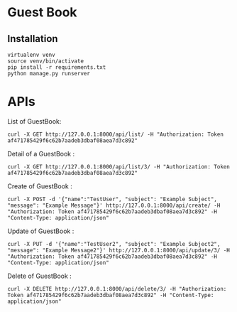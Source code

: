 # Guest Book

## Installation 
```
virtualenv venv
source venv/bin/activate
pip install -r requirements.txt
python manage.py runserver
```

# APIs

List of GuestBook: 
```
curl -X GET http://127.0.0.1:8000/api/list/ -H "Authorization: Token af471785429f6c62b7aadeb3dbaf08aea7d3c892" 
```
Detail of a GuestBook : 
```
curl -X GET http://127.0.0.1:8000/api/list/3/ -H "Authorization: Token af471785429f6c62b7aadeb3dbaf08aea7d3c892" 
```
Create of GuestBook : 
```
curl -X POST -d '{"name":"TestUser", "subject": "Example Subject", "message": "Example Message"}' http://127.0.0.1:8000/api/create/ -H "Authorization: Token af471785429f6c62b7aadeb3dbaf08aea7d3c892" -H "Content-Type: application/json"
```
Update of GuestBook : 
```
curl -X PUT -d '{"name":"TestUser2", "subject": "Example Subject2", "message": "Example Message2"}' http://127.0.0.1:8000/api/update/3/ -H "Authorization: Token af471785429f6c62b7aadeb3dbaf08aea7d3c892" -H "Content-Type: application/json"
```
Delete of GuestBook : 
```
curl -X DELETE http://127.0.0.1:8000/api/delete/3/ -H "Authorization: Token af471785429f6c62b7aadeb3dbaf08aea7d3c892" -H "Content-Type: application/json"
```

